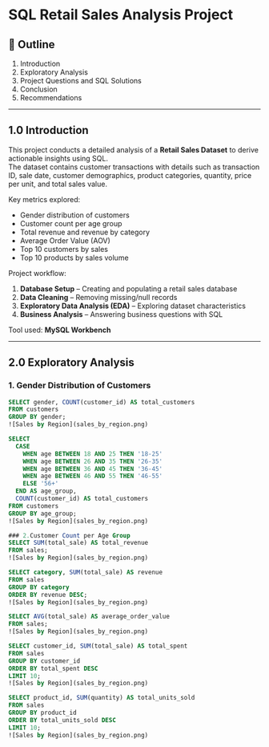 # SQL Retail Sales Analysis Project  

## 📑 Outline  
1. Introduction  
2. Exploratory Analysis  
3. Project Questions and SQL Solutions  
4. Conclusion  
5. Recommendations  

---

## 1.0 Introduction  
This project conducts a detailed analysis of a **Retail Sales Dataset** to derive actionable insights using SQL.  
The dataset contains customer transactions with details such as transaction ID, sale date, customer demographics, product categories, quantity, price per unit, and total sales value.  

Key metrics explored:  
- Gender distribution of customers  
- Customer count per age group  
- Total revenue and revenue by category  
- Average Order Value (AOV)  
- Top 10 customers by sales  
- Top 10 products by sales volume  

Project workflow:  
1. **Database Setup** – Creating and populating a retail sales database  
2. **Data Cleaning** – Removing missing/null records  
3. **Exploratory Data Analysis (EDA)** – Exploring dataset characteristics  
4. **Business Analysis** – Answering business questions with SQL  

Tool used: **MySQL Workbench**  

---

## 2.0 Exploratory Analysis  

### 1. Gender Distribution of Customers  
```sql
SELECT gender, COUNT(customer_id) AS total_customers
FROM customers
GROUP BY gender;
![Sales by Region](sales_by_region.png)

SELECT 
  CASE 
    WHEN age BETWEEN 18 AND 25 THEN '18-25'
    WHEN age BETWEEN 26 AND 35 THEN '26-35'
    WHEN age BETWEEN 36 AND 45 THEN '36-45'
    WHEN age BETWEEN 46 AND 55 THEN '46-55'
    ELSE '56+'
  END AS age_group,
  COUNT(customer_id) AS total_customers
FROM customers
GROUP BY age_group;
![Sales by Region](sales_by_region.png)

### 2.Customer Count per Age Group 
SELECT SUM(total_sale) AS total_revenue
FROM sales;
![Sales by Region](sales_by_region.png)

SELECT category, SUM(total_sale) AS revenue
FROM sales
GROUP BY category
ORDER BY revenue DESC;
![Sales by Region](sales_by_region.png)

SELECT AVG(total_sale) AS average_order_value
FROM sales;
![Sales by Region](sales_by_region.png)

SELECT customer_id, SUM(total_sale) AS total_spent
FROM sales
GROUP BY customer_id
ORDER BY total_spent DESC
LIMIT 10;
![Sales by Region](sales_by_region.png)

SELECT product_id, SUM(quantity) AS total_units_sold
FROM sales
GROUP BY product_id
ORDER BY total_units_sold DESC
LIMIT 10;
![Sales by Region](sales_by_region.png)
